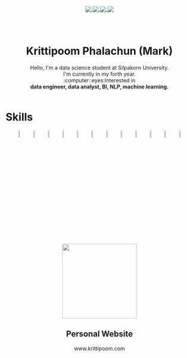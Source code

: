 <div align='center'>
  
<a href="https://github.com/Krittipoom/python-machine-learning-example-and-explanation">
  <img align="center" src="https://github-readme-stats-sigma-five.vercel.app/api/pin/?username=Krittipoom&repo=python-machine-learning-example-and-explanation&theme=kacho_ga" />
</a>
  
<a href="https://github.com/Krittipoom/FOR-fake-or-real-dataset-classification">
  <img align="center" src="https://github-readme-stats-sigma-five.vercel.app/api/pin/?username=Krittipoom&repo=FOR-fake-or-real-dataset-classification&theme=kacho_ga" />
</a>
  
<a href="https://github.com/Krittipoom/django-web-social">
  <img align="center" src="https://github-readme-stats-sigma-five.vercel.app/api/pin/?username=Krittipoom&repo=django-web-social&theme=kacho_ga" />
</a>
  
<a href="https://github.com/Krittipoom/django-laptopstore">
  <img align="center" src="https://github-readme-stats-sigma-five.vercel.app/api/pin/?username=Krittipoom&repo=django-laptopstore&theme=kacho_ga" />
</a>
  
<br><br>
  
  <h1 align='center'>Krittipoom Phalachun (Mark)</h1>
  
  <p align='center'>Hello, I'm a data science student at Silpakorn University. <br>I'm currently in my forth year.
    <br>:computer::eyes:Interested in <br><b>data engineer, data analyst, BI, NLP, machine learning.</b><br><br>
  </p>
  
</div>

<h1>Skills</h1>

<div align='center'>
  <p float="left">
    <img src="https://raw.githubusercontent.com/Krittipoom/Krittipoom.github.io/main/static/img/icons/python.webp" width="7%" />
    <img src="https://raw.githubusercontent.com/Krittipoom/Krittipoom.github.io/main/static/img/icons/powerbi.webp" width="7%" />
    <img src="https://raw.githubusercontent.com/Krittipoom/Krittipoom.github.io/main/static/img/icons/tableau.webp" width="7%" />
    <img src="https://raw.githubusercontent.com/Krittipoom/Krittipoom.github.io/main/static/img/icons/django.webp" width="7%" />
    <img src="https://raw.githubusercontent.com/Krittipoom/Krittipoom.github.io/main/static/img/icons/javascript.webp" width="7%" />
    <img src="https://raw.githubusercontent.com/Krittipoom/Krittipoom.github.io/main/static/img/icons/html.webp" width="7%" />
    <img src="https://raw.githubusercontent.com/Krittipoom/Krittipoom.github.io/main/static/img/icons/css.webp" width="7%" />
    <img src="https://raw.githubusercontent.com/Krittipoom/Krittipoom.github.io/main/static/img/icons/mysql.webp" width="7%" />
    <img src="https://raw.githubusercontent.com/Krittipoom/Krittipoom.github.io/main/static/img/icons/rapidminer.webp" width="7%" />
    <img src="https://raw.githubusercontent.com/Krittipoom/Krittipoom.github.io/main/static/img/icons/weka.webp" width="7%" />
    <img src="https://raw.githubusercontent.com/Krittipoom/Krittipoom.github.io/main/static/img/icons/excel.webp" width="7%" />
    <img src="https://raw.githubusercontent.com/Krittipoom/Krittipoom.github.io/main/static/img/icons/linux.webp" width="7%" />
  </p>
</div>
<br>

<div align='center'>
  <img height='200vh;' src='https://github-readme-stats-sigma-five.vercel.app/api/top-langs/?username=Krittipoom&theme=chartreuse-dark&layout=compact'>
  <h2>Personal Website</h2>
  <a style='text-decoration:none;' href="https://www.krittipoom.com">www.krittipoom.com</a>
</div>

#
